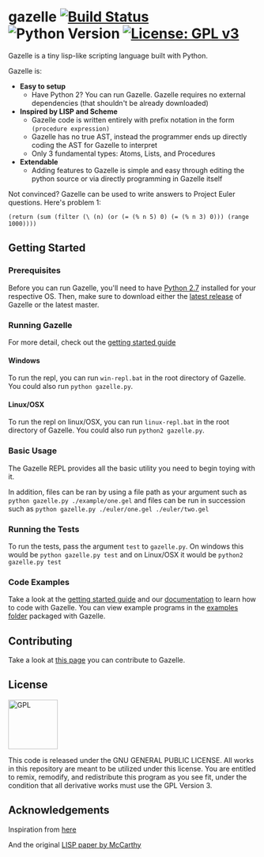 # gazelle [![Build Status](https://travis-ci.org/surrsurus/gazelle.svg?branch=master)](https://travis-ci.org/surrsurus/gazelle) ![Python Version](https://img.shields.io/badge/python-2.7-green.svg)  [![License: GPL v3](https://img.shields.io/badge/License-GPL%20v3-blue.svg)](https://www.gnu.org/licenses/gpl-3.0) 

Gazelle is a tiny lisp-like scripting language built with Python.  

Gazelle is:
- **Easy to setup** 
  - Have Python 2? You can run Gazelle. Gazelle requires no external dependencies (that shouldn't be already downloaded)
- **Inspired by LISP and Scheme**
  - Gazelle code is written entirely with prefix notation in the form `(procedure expression)`
  - Gazelle has no true AST, instead the programmer ends up directly coding the AST for Gazelle to interpret
  - Only 3 fundamental types: Atoms, Lists, and Procedures
- **Extendable**
  - Adding features to Gazelle is simple and easy through editing the python source or via directly programming in Gazelle itself

Not convinced? Gazelle can be used to write answers to Project Euler questions. Here's problem 1:

```
(return (sum (filter (\ (n) (or (= (% n 5) 0) (= (% n 3) 0))) (range 1000))))
```

## Getting Started

### Prerequisites

Before you can run Gazelle, you'll need to have [Python 2.7](https://www.python.org/downloads/) installed for your respective OS. Then, make sure to download either the [latest release](https://github.com/surrsurus/gazelle/releases) of Gazelle or the latest master.

### Running Gazelle

For more detail, check out the [getting started guide](https://github.com/surrsurus/gazelle/wiki/Getting-Started)

#### Windows

To run the repl, you can run `win-repl.bat` in the root directory of Gazelle. You could also run `python gazelle.py`.

#### Linux/OSX

To run the repl on linux/OSX, you can run `linux-repl.bat` in the root directory of Gazelle. You could also run `python2 gazelle.py`.

### Basic Usage

The Gazelle REPL provides all the basic utility you need to begin toying with it.

In addition, files can be ran by using a file path as your argument such as `python gazelle.py ./example/one.gel` and files can be run in succession such as `python gazelle.py ./euler/one.gel ./euler/two.gel`

### Running the Tests

To run the tests, pass the argument `test` to `gazelle.py`. On windows this would be `python gazelle.py test` and on Linux/OSX it would be `python2 gazelle.py test`

### Code Examples

Take a look at the [getting started guide](https://github.com/surrsurus/gazelle/wiki/Getting-Started) and our [documentation](https://github.com/surrsurus/gazelle/wiki/Documentation) to learn how to code with Gazelle. You can view example programs in the [examples folder](https://github.com/surrsurus/gazelle/tree/master/example) packaged with Gazelle.

## Contributing

Take a look at [this page](https://github.com/surrsurus/gazelle/blob/master/CONTRIBUTING.md) you can contribute to Gazelle.

## License

<img align="center" src="https://licensebuttons.net/l/GPL/2.0/88x62.png" alt="GPL" width=100>

This code is released under the GNU GENERAL PUBLIC LICENSE. All works in this repository are meant to be utilized under this license. You are entitled to remix, remodify, and redistribute this program as you see fit, under the condition that all derivative works must use the GPL Version 3.

## Acknowledgements

Inspiration from [here](http://norvig.com/lispy2.html)

And the original [LISP paper by McCarthy](http://www-formal.stanford.edu/jmc/recursive.html)


